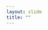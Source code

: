 ```yaml
---
layout: slide
title: ""
---
```


<section data-background-image="assets/images/Slide03.png" data-background-size="70%" data-background-position="center"/>
